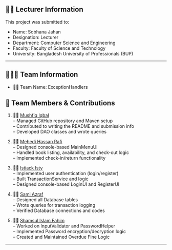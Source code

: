 
## 👩‍🏫 Lecturer Information

This project was submitted to:

- Name: Sobhana Jahan  
- Designation: Lecturer  
- Department: Computer Science and Engineering  
- Faculty: Faculty of Science and Technology  
- University: Bangladesh University of Professionals (BUP)

---

## 👨‍👩‍👧 Team Information

- 🧑‍💻 Team Name: ExceptionHandlers

## 👥 Team Members & Contributions

1. 🧑‍💻 [Mushfiq Iqbal](https://github.com/UltimateRayon)  
   – Managed GitHub repository and Maven setup  
   – Contributed to writing the README and submission info  
   – Developed DAO classes and wrote queries    

2. 👩‍💻 [Mehedi Hassan Rafi](https://github.com/BigMaxrooKie)  
   – Designed console-based MainMenuUI    
   – Handled book listing, availability, and check-out logic  
   – Implemented check-in/return functionality

2. 👨‍💻 [Istiack Isty](https://github.com/Istiack-102)  
   – Implemented user authentication (login/register)    
   – Built TransactionService and logic    
   – Designed console-based LoginUI and RegisterUI        

4. 👨‍💻 [Sami Azraf](https://github.com/SamiAzraf2000)  
   – Designed all Database tables  
   – Wrote queries for transaction logging  
   – Verified Database connections and codes    

5. 👩‍💻 [Shamsul Islam Fahim](https://github.com/Samsu-GG)  
   – Worked on InputValidator and PasswordHelper  
   – Implemented Password encryption/decryption logic  
   – Created and Maintained Overdue Fine Logic  

---
